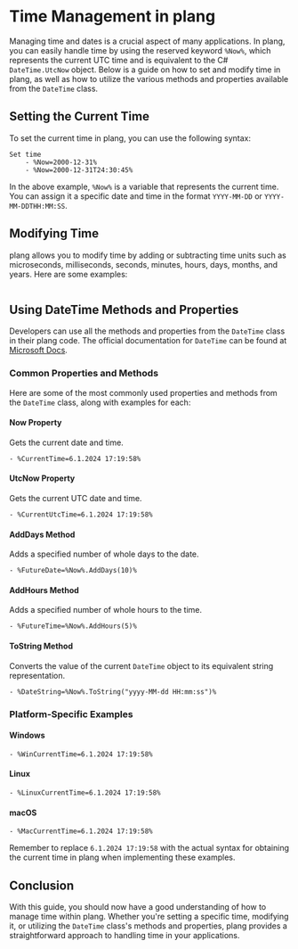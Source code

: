 # Time Management in plang

Managing time and dates is a crucial aspect of many applications. In plang, you can easily handle time by using the reserved keyword `%Now%`, which represents the current UTC time and is equivalent to the C# `DateTime.UtcNow` object. Below is a guide on how to set and modify time in plang, as well as how to utilize the various methods and properties available from the `DateTime` class.

## Setting the Current Time

To set the current time in plang, you can use the following syntax:

```plang
Set time
    - %Now=2000-12-31%
    - %Now=2000-12-31T24:30:45%
```

In the above example, `%Now%` is a variable that represents the current time. You can assign it a specific date and time in the format `YYYY-MM-DD` or `YYYY-MM-DDTHH:MM:SS`.

## Modifying Time

plang allows you to modify time by adding or subtracting time units such as microseconds, milliseconds, seconds, minutes, hours, days, months, and years. Here are some examples:

```plang

```

## Using DateTime Methods and Properties

Developers can use all the methods and properties from the `DateTime` class in their plang code. The official documentation for `DateTime` can be found at [Microsoft Docs](https://learn.microsoft.com/en-us/dotnet/api/system.datetime?view=net-8.0).

### Common Properties and Methods

Here are some of the most commonly used properties and methods from the `DateTime` class, along with examples for each:

#### Now Property

Gets the current date and time.

```plang
- %CurrentTime=6.1.2024 17:19:58%
```

#### UtcNow Property

Gets the current UTC date and time.

```plang
- %CurrentUtcTime=6.1.2024 17:19:58%
```

#### AddDays Method

Adds a specified number of whole days to the date.

```plang
- %FutureDate=%Now%.AddDays(10)%
```

#### AddHours Method

Adds a specified number of whole hours to the time.

```plang
- %FutureTime=%Now%.AddHours(5)%
```

#### ToString Method

Converts the value of the current `DateTime` object to its equivalent string representation.

```plang
- %DateString=%Now%.ToString("yyyy-MM-dd HH:mm:ss")%
```

### Platform-Specific Examples

#### Windows

```plang
- %WinCurrentTime=6.1.2024 17:19:58%
```

#### Linux

```plang
- %LinuxCurrentTime=6.1.2024 17:19:58%
```

#### macOS

```plang
- %MacCurrentTime=6.1.2024 17:19:58%
```

Remember to replace `6.1.2024 17:19:58` with the actual syntax for obtaining the current time in plang when implementing these examples.

## Conclusion

With this guide, you should now have a good understanding of how to manage time within plang. Whether you're setting a specific time, modifying it, or utilizing the `DateTime` class's methods and properties, plang provides a straightforward approach to handling time in your applications.